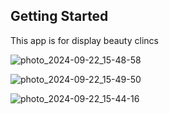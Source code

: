 
## Getting Started

This app is for display beauty clincs   

![photo_2024-09-22_15-48-58](https://github.com/user-attachments/assets/4dbe4b76-47f9-4787-8e51-ece427e9b0ec)

![photo_2024-09-22_15-49-50](https://github.com/user-attachments/assets/36b1d965-7c8d-46ef-b13b-c56de09a486a)

![photo_2024-09-22_15-44-16](https://github.com/user-attachments/assets/39f292e1-21bd-4aa3-8659-b8fc8df70ad2)

